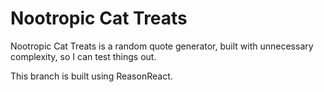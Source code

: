 # Nootropic Cat Treats
Nootropic Cat Treats is a random quote generator, built with unnecessary
complexity, so I can test things out.

This branch is built using ReasonReact.
